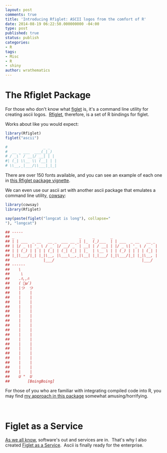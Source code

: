 ```yaml
---
layout: post
comments: true
title: 'Introducing Rfiglet: ASCII logos from the comfort of R'
date: 2014-08-19 06:22:50.000000000 -04:00
type: post
published: true
status: publish
categories:
- R
tags:
- Misc
- R
- shiny
author: wrathematics
---
```



The Rfiglet Package
===================

For those who don't know what [figlet](http://www.figlet.org/) is, it's a command line utility for creating ascii logos.  [Rfiglet](https://github.com/wrathematics/Rfiglet), therefore, is a set of R bindings for figlet.

Works about like you would expect:

```R
library(Rfiglet)
figlet("ascii")

#                _ _
#  __ _ ___  ___(_|_)
# / _\` / __|/ __| | |
#| (_| \\__ \\ (__| | |
# \\__,_|___/\\___|_|_|
```

There are over 150 fonts available, and you can see an example of each one in [this Rfiglet package vignette](https://cdn.rawgit.com/wrathematics/Rfiglet/master/inst/doc/figlet_fonts.html).

We can even use our ascii art with another ascii package that emulates a command line utility, [cowsay](https://github.com/sckott/cowsay):

```R
library(cowsay)
library(Rfiglet)

say(paste(figlet("longcat is long"), collapse="
"), "longcat")

## ----- 
## _                             _     _       _                   
## | | ___  _ __   __ _  ___ __ _| |_  (_)___  | | ___  _ __   __ _ 
## | |/ _ \| '_ \ / _` |/ __/ _` | __| | / __| | |/ _ \| '_ \ / _` |
## | | (_) | | | | (_| | (_| (_| | |_  | \__ \ | | (_) | | | | (_| |
## |_|\___/|_| |_|\__, |\___\__,_|\__| |_|___/ |_|\___/|_| |_|\__, |
##               |___/                                       |___/  
## ------ 
##    \   
##     \
##    .ﾊ,,ﾊ
##    ( ﾟωﾟ)
##    |つ  つ
##    |    |
##    |    |
##    |    |
##    |    |
##    |    |
##    |    |
##    |    |
##    |    |
##    |    |
##    |    |
##    |    |
##    |    |
##    |    |
##    |    |
##    |    |
##    |    |
##    |    |
##    |    |
##    U "  U
##        [BoingBoing]
```

For those of you who are familiar with integrating compiled code into R, you may find [my approach in this package](https://github.com/wrathematics/Rfiglet/blob/master/R/figlet.r#L23-L32) somewhat amusing/horrifying.

 

Figlet as a Service
===================

[As we all know](http://librestats.com/2014/08/06/a-new-use-for-pipes-in-r-forkbombs/), software's out and services are in.  That's why I also created [Figlet as a Service](https://wrathematics.shinyapps.io/faas/).  Ascii is finally ready for the enterprise.
